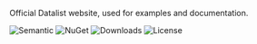 Official Datalist website, used for examples and documentation.

![Semantic](https://img.shields.io/badge/Sem-Ver-lightgrey.svg?style=plastic)
![NuGet](https://img.shields.io/nuget/v/Datalist.svg?style=plastic)
![Downloads](https://img.shields.io/nuget/dt/Datalist.svg?style=plastic)
![License](https://img.shields.io/badge/license-MIT-green.svg?style=plastic)
